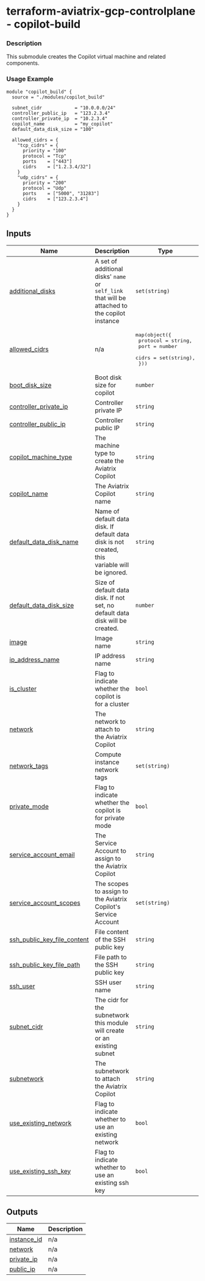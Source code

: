 <!-- BEGIN_TF_DOCS -->
# terraform-aviatrix-gcp-controlplane - copilot-build

### Description
This submodule creates the Copilot virtual machine and related components.

### Usage Example
```hcl
module "copilot_build" {
  source = "./modules/copilot_build"

  subnet_cidr            = "10.0.0.0/24"
  controller_public_ip   = "123.2.3.4"
  controller_private_ip  = "10.2.3.4"
  copilot_name           = "my_copilot"
  default_data_disk_size = "100"

  allowed_cidrs = {
    "tcp_cidrs" = {
      priority = "100"
      protocol = "Tcp"
      ports    = ["443"]
      cidrs    = ["1.2.3.4/32"]
    }
    "udp_cidrs" = {
      priority = "200"
      protocol = "Udp"
      ports    = ["5000", "31283"]
      cidrs    = ["123.2.3.4"]
    }
  }
}
```
## Inputs

| Name | Description | Type | Default | Required |
|------|-------------|------|---------|:--------:|
| <a name="input_additional_disks"></a> [additional\_disks](#input\_additional\_disks) | A set of additional disks' `name` or `self_link` that will be attached to the copilot instance | `set(string)` | `[]` | no |
| <a name="input_allowed_cidrs"></a> [allowed\_cidrs](#input\_allowed\_cidrs) | n/a | <pre>map(object({<br/>    protocol = string,<br/>    port     = number<br/>    cidrs    = set(string),<br/>  }))</pre> | n/a | yes |
| <a name="input_boot_disk_size"></a> [boot\_disk\_size](#input\_boot\_disk\_size) | Boot disk size for copilot | `number` | `30` | no |
| <a name="input_controller_private_ip"></a> [controller\_private\_ip](#input\_controller\_private\_ip) | Controller private IP | `string` | n/a | yes |
| <a name="input_controller_public_ip"></a> [controller\_public\_ip](#input\_controller\_public\_ip) | Controller public IP | `string` | `"0.0.0.0"` | no |
| <a name="input_copilot_machine_type"></a> [copilot\_machine\_type](#input\_copilot\_machine\_type) | The machine type to create the Aviatrix Copilot | `string` | `"e2-standard-2"` | no |
| <a name="input_copilot_name"></a> [copilot\_name](#input\_copilot\_name) | The Aviatrix Copilot name | `string` | `"aviatrix-copilot"` | no |
| <a name="input_default_data_disk_name"></a> [default\_data\_disk\_name](#input\_default\_data\_disk\_name) | Name of default data disk. If default data disk is not created, this variable will be ignored. | `string` | `"default-data-disk"` | no |
| <a name="input_default_data_disk_size"></a> [default\_data\_disk\_size](#input\_default\_data\_disk\_size) | Size of default data disk. If not set, no default data disk will be created. | `number` | `0` | no |
| <a name="input_image"></a> [image](#input\_image) | Image name | `string` | `""` | no |
| <a name="input_ip_address_name"></a> [ip\_address\_name](#input\_ip\_address\_name) | IP address name | `string` | `"aviatrix-copilot-address"` | no |
| <a name="input_is_cluster"></a> [is\_cluster](#input\_is\_cluster) | Flag to indicate whether the copilot is for a cluster | `bool` | `false` | no |
| <a name="input_network"></a> [network](#input\_network) | The network to attach to the Aviatrix Copilot | `string` | `""` | no |
| <a name="input_network_tags"></a> [network\_tags](#input\_network\_tags) | Compute instance network tags | `set(string)` | <pre>[<br/>  "copilot"<br/>]</pre> | no |
| <a name="input_private_mode"></a> [private\_mode](#input\_private\_mode) | Flag to indicate whether the copilot is for private mode | `bool` | `false` | no |
| <a name="input_service_account_email"></a> [service\_account\_email](#input\_service\_account\_email) | The Service Account to assign to the Aviatrix Copilot | `string` | `""` | no |
| <a name="input_service_account_scopes"></a> [service\_account\_scopes](#input\_service\_account\_scopes) | The scopes to assign to the Aviatrix Copilot's Service Account | `set(string)` | <pre>[<br/>  "cloud-platform"<br/>]</pre> | no |
| <a name="input_ssh_public_key_file_content"></a> [ssh\_public\_key\_file\_content](#input\_ssh\_public\_key\_file\_content) | File content of the SSH public key | `string` | `""` | no |
| <a name="input_ssh_public_key_file_path"></a> [ssh\_public\_key\_file\_path](#input\_ssh\_public\_key\_file\_path) | File path to the SSH public key | `string` | `""` | no |
| <a name="input_ssh_user"></a> [ssh\_user](#input\_ssh\_user) | SSH user name | `string` | `""` | no |
| <a name="input_subnet_cidr"></a> [subnet\_cidr](#input\_subnet\_cidr) | The cidr for the subnetwork this module will create or an existing subnet | `string` | `"10.128.0.0/9"` | no |
| <a name="input_subnetwork"></a> [subnetwork](#input\_subnetwork) | The subnetwork to attach the Aviatrix Copilot | `string` | `""` | no |
| <a name="input_use_existing_network"></a> [use\_existing\_network](#input\_use\_existing\_network) | Flag to indicate whether to use an existing network | `bool` | `false` | no |
| <a name="input_use_existing_ssh_key"></a> [use\_existing\_ssh\_key](#input\_use\_existing\_ssh\_key) | Flag to indicate whether to use an existing ssh key | `bool` | `false` | no |

## Outputs

| Name | Description |
|------|-------------|
| <a name="output_instance_id"></a> [instance\_id](#output\_instance\_id) | n/a |
| <a name="output_network"></a> [network](#output\_network) | n/a |
| <a name="output_private_ip"></a> [private\_ip](#output\_private\_ip) | n/a |
| <a name="output_public_ip"></a> [public\_ip](#output\_public\_ip) | n/a |
<!-- END_TF_DOCS -->